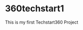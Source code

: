 # 360techstart1
This is my first Techstart360 Project
<script src='//vizor.io/static/scripts/vizor-360-embed.js' data-vizorurl='//vizor.io/embed/moaks404/oof'></script>
